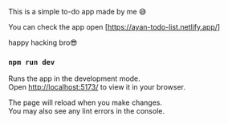 This is a simple to-do app made by me 😅

You can check the app open [https://ayan-todo-list.netlify.app/]

happy hacking bro😎

### `npm run dev`

Runs the app in the development mode.\
Open [http://localhost:5173/](http://localhost:5173/) to view it in your browser.

The page will reload when you make changes.\
You may also see any lint errors in the console.
